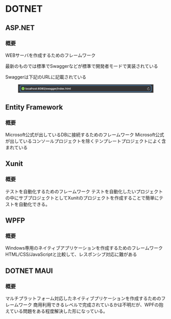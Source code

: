 # DOTNET
## ASP.NET
### 概要

WEBサーバを作成するためのフレームワーク

最新のものでは標準でSwaggerなどが標準で開発者モードで実装されている

Swaggerは下記のURLに記載されている

<figure><img src="../.gitbook/assets/スクリーンショット 2024-10-03 21.07.59.png" alt=""><figcaption></figcaption></figure>

## Entity Framework
### 概要
Microsoft公式が出しているDBに接続するためのフレームワーク
Microsoft公式が出しているコンソールプロジェクトを除くテンプレートプロジェクトによく含まれている

## Xunit
### 概要
テストを自動化するためのフレームワーク
テストを自動化したいプロジェクトの中にサブプロジェクトとしてXunitのプロジェクトを作成することで簡単にテストを自動化できる。

## WPFP
### 概要
Windows専用のネイティブアプリケーションを作成するためのフレームワーク
HTML/CSS/JavaScriptと比較して、レスポンシブ対応に難がある

## DOTNET MAUI
### 概要
マルチプラットフォーム対応したネイティブプリケーションを作成するためのフレームワーク
商用利用できるレベルで完成されているかは不明だが、WPFの抱えている問題をある程度解決した形になっている。


